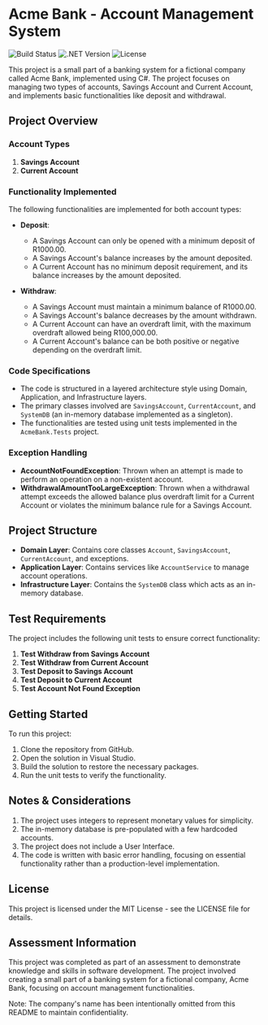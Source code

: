 
# Acme Bank - Account Management System

![Build Status](https://img.shields.io/badge/build-passing-brightgreen)
![.NET Version](https://img.shields.io/badge/.NET-8.0-blue)
![License](https://img.shields.io/badge/license-MIT-blue)

This project is a small part of a banking system for a fictional company called Acme Bank, implemented using C#. The project focuses on managing two types of accounts, Savings Account and Current Account, and implements basic functionalities like deposit and withdrawal.

## Project Overview

### Account Types

1. **Savings Account**
2. **Current Account**

### Functionality Implemented

The following functionalities are implemented for both account types:

- **Deposit**: 
  - A Savings Account can only be opened with a minimum deposit of R1000.00.
  - A Savings Account's balance increases by the amount deposited.
  - A Current Account has no minimum deposit requirement, and its balance increases by the amount deposited.

- **Withdraw**:
  - A Savings Account must maintain a minimum balance of R1000.00.
  - A Savings Account's balance decreases by the amount withdrawn.
  - A Current Account can have an overdraft limit, with the maximum overdraft allowed being R100,000.00.
  - A Current Account's balance can be both positive or negative depending on the overdraft limit.

### Code Specifications

- The code is structured in a layered architecture style using Domain, Application, and Infrastructure layers.
- The primary classes involved are `SavingsAccount`, `CurrentAccount`, and `SystemDB` (an in-memory database implemented as a singleton).
- The functionalities are tested using unit tests implemented in the `AcmeBank.Tests` project.

### Exception Handling

- **AccountNotFoundException**: Thrown when an attempt is made to perform an operation on a non-existent account.
- **WithdrawalAmountTooLargeException**: Thrown when a withdrawal attempt exceeds the allowed balance plus overdraft limit for a Current Account or violates the minimum balance rule for a Savings Account.

## Project Structure

- **Domain Layer**: Contains core classes `Account`, `SavingsAccount`, `CurrentAccount`, and exceptions.
- **Application Layer**: Contains services like `AccountService` to manage account operations.
- **Infrastructure Layer**: Contains the `SystemDB` class which acts as an in-memory database.

## Test Requirements

The project includes the following unit tests to ensure correct functionality:

1. **Test Withdraw from Savings Account**
2. **Test Withdraw from Current Account**
3. **Test Deposit to Savings Account**
4. **Test Deposit to Current Account**
5. **Test Account Not Found Exception**

## Getting Started

To run this project:

1. Clone the repository from GitHub.
2. Open the solution in Visual Studio.
3. Build the solution to restore the necessary packages.
4. Run the unit tests to verify the functionality.

## Notes & Considerations

1. The project uses integers to represent monetary values for simplicity.
2. The in-memory database is pre-populated with a few hardcoded accounts.
3. The project does not include a User Interface.
4. The code is written with basic error handling, focusing on essential functionality rather than a production-level implementation.

## License

This project is licensed under the MIT License - see the LICENSE file for details.


## Assessment Information

This project was completed as part of an assessment to demonstrate knowledge and skills in software development. The project involved creating a small part of a banking system for a fictional company, Acme Bank, focusing on account management functionalities.

Note: The company's name has been intentionally omitted from this README to maintain confidentiality.
